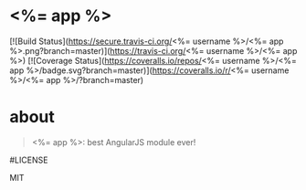 # <%= app %>
[![Build Status](https://secure.travis-ci.org/<%= username %>/<%= app %>.png?branch=master)](https://travis-ci.org/<%= username %>/<%= app %>)
[![Coverage Status](https://coveralls.io/repos/<%= username %>/<%= app %>/badge.svg?branch=master)](https://coveralls.io/r/<%= username %>/<%= app %>/?branch=master)

# about

> <%= app %>: best AngularJS module ever!

#LICENSE

MIT
